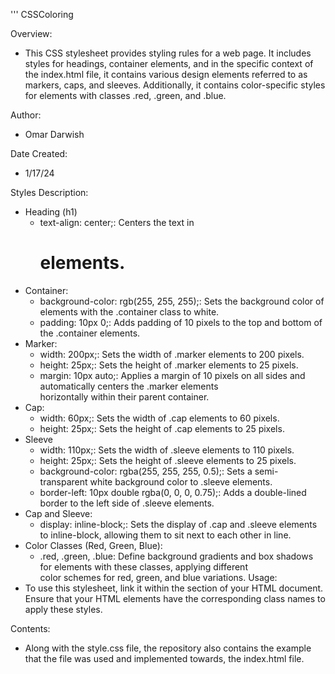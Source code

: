 '''
CSSColoring

Overview: 
- This CSS stylesheet provides styling rules for a web page. It includes styles for headings, container elements, and in the specific context of the index.html file, it contains various design elements referred to as markers, caps, and sleeves. Additionally, it contains color-specific styles for elements with classes .red, .green, and .blue.

Author: 
- Omar Darwish

Date Created:
- 1/17/24

Styles Description: 
- Heading (h1)
  - text-align: center;: Centers the text in <h1> elements.
- Container: 
  - background-color: rgb(255, 255, 255);: Sets the background color of elements with the .container class to white.
  - padding: 10px 0;: Adds padding of 10 pixels to the top and bottom of the .container elements.
- Marker:
  - width: 200px;: Sets the width of .marker elements to 200 pixels.
  - height: 25px;: Sets the height of .marker elements to 25 pixels.
  - margin: 10px auto;: Applies a margin of 10 pixels on all sides and automatically centers the .marker elements           
    horizontally within their parent container.
- Cap:
  - width: 60px;: Sets the width of .cap elements to 60 pixels.
  - height: 25px;: Sets the height of .cap elements to 25 pixels.
- Sleeve
  - width: 110px;: Sets the width of .sleeve elements to 110 pixels.
  - height: 25px;: Sets the height of .sleeve elements to 25 pixels.
  - background-color: rgba(255, 255, 255, 0.5);: Sets a semi-transparent white background color to .sleeve elements.
  - border-left: 10px double rgba(0, 0, 0, 0.75);: Adds a double-lined border to the left side of .sleeve elements.
- Cap and Sleeve:
  - display: inline-block;: Sets the display of .cap and .sleeve elements to inline-block, allowing them to sit next to each     other in line.
- Color Classes (Red, Green, Blue):
  - .red, .green, .blue: Define background gradients and box shadows for elements with these classes, applying different     
     color schemes for red, green, and blue variations.
Usage:
- To use this stylesheet, link it within the <head> section of your HTML document. Ensure that your HTML elements have the 
  corresponding class names to apply these styles.

Contents:
- Along with the style.css file, the repository also contains the example that the file was used and implemented towards,      the index.html file. 
